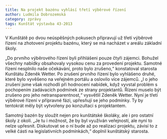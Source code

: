 ```yaml
---
title: Na projekt bazénu vyhlásí třetí výběrové řízení
author: Ludmila Dobrozemská
category: zprávy
tags: Kunštát výstavba 43-2013
---
```


V Kunštátě po dvou neúspěšných pokusech připravují už třetí výběrové řízení na zhotovení projektu bazénu, který se má nacházet v areálu základní školy.

„Do prvního výběrového řízení byli přihlášeni pouze čtyři zájemci. Bohužel všechny nabídky obsahovaly vysokou cenu za provedení projektu. Samotné řízení nesplnilo naše očekávání, proto bylo zrušeno,“ konstatoval starosta Kunštátu Zdeněk Wetter. Po zrušení prvního řízení bylo vyhlášeno druhé, které bylo vyvěšeno na veřejném portálu a oslovilo více zájemců. „I o jeho zrušení jsme však rozhodli při hodnocení nabídek, když vyvstal problém s pochopením zadávacích podmínek ze strany projektantů. Řízení muselo být zrušeno pro jeho netransparentnost,“ vysvětlil Zdeněk Wetter. Nyní je třetí výběrové řízení v přípravné fázi, upřesňují se jeho podmínky. Ty by tentokrát měly být vytvořeny po konzultaci s projektantem. 

Samotný bazén by sloužit nejen pro kunštátské školáky, ale i pro ostatní školy z okolí. „Je tu i možnost, že by byl využíván veřejností, ale nyní to nelze upřesnit. Diskutovat se o ní bude až po realizaci projektu, závisí to z velké části na legislativních podmínkách,“ doplnil kunštátský starosta.
